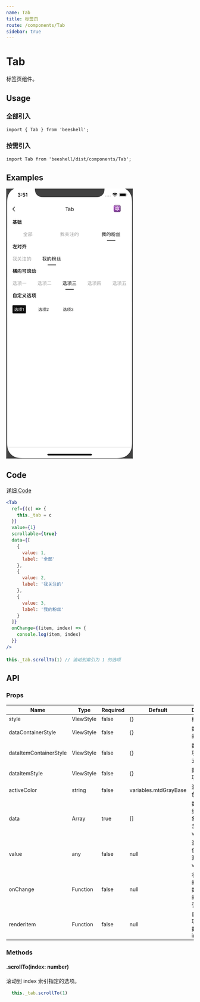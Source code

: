 ```yaml
---
name: Tab
title: 标签页
route: /components/Tab
sidebar: true
---
```


# Tab

标签页组件。

## Usage

### 全部引入
```
import { Tab } from 'beeshell';
```

### 按需引入
```
import Tab from 'beeshell/dist/components/Tab';
```

## Examples

![image](../images/Tab/1.gif)

## Code
[详细 Code](https://github.com/Meituan-Dianping/beeshell/tree/master/examples/Tab/index.tsx)

```jsx
<Tab
  ref={(c) => {
    this._tab = c
  }}
  value={1}
  scrollable={true}
  data={[
    {
      value: 1,
      label: '全部'
    },
    {
      value: 2,
      label: '我关注的'
    },
    {
      value: 3,
      label: '我的粉丝'
    }
  ]}
  onChange={(item, index) => {
    console.log(item, index)
  }}
/>

this._tab.scrollTo(1) // 滚动到索引为 1 的选项
```

## API

### Props

| Name | Type | Required | Default | Description |
| ---- | ---- | ---- | ---- | ---- |
| style | ViewStyle | false | {} | 样式 |
| dataContainerStyle | ViewStyle | false | {} | 数据源容器的样式 |
| dataItemContainerStyle | ViewStyle | false | {} | 数据源每一项的容器样式 |
| dataItemStyle | ViewStyle | false | {} | 数据源每一项的样式 |
| activeColor | string | false | variables.mtdGrayBase | 激活状态颜色 |
| data | Array | true | [] | 数据源，数组元素为对象，必须包含 label 和 value 属性 |
| value | any | false | null | 激活项的值，与数据源某项的 value 相等 |
| onChange | Function | false | null | 状态切换时的回调，参数为数据源的选项和索引 |
| renderItem | Function | false | null | 自定义渲染项，函数参数为 item index active |


### Methods

#### .scrollTo(index: number)

滚动到 index 索引指定的选项。

```js
  this._tab.scrollTo(1)
```